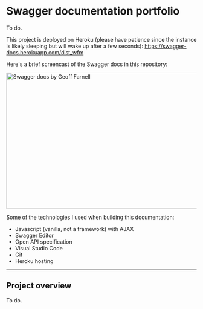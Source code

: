 # Swagger documentation portfolio

To do.

This project is deployed on Heroku (please have patience since the instance is likely sleeping but will wake up after a few seconds): <a href="https://swagger-docs.herokuapp.com/dist_wfm">https://swagger-docs.herokuapp.com/dist_wfm</a>

Here's a brief screencast of the Swagger docs in this repository:

<a href="http://www.youtube.com/watch?feature=player_embedded&v=mnw06wUITk8
" target="_blank"><img src="network/static/network/Network.gif"
alt="Swagger docs by Geoff Farnell" width="600" height="360" /></a>

Some of the technologies I used when building this documentation:

* Javascript (vanilla, not a framework) with AJAX
* Swagger Editor
* Open API specification
* Visual Studio Code
* Git
* Heroku hosting

-----------
## Project overview

To do.
